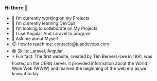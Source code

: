 ### Hi there 👋

- 🔭 I’m currently working on my Projects
- 🌱 I’m currently learning DevOps
- 👯 I’m looking to collaborate on My Projects
- 🤔 I use Angular And Laravel to program
- 💬 Ask me about Myself
- 📫 How to reach me: contacto@juandevops.com
- 😄 Skills: Laravel, Angular
- ⚡ Fun fact: The first website, created by Tim Berners-Lee in 1991, was hosted on the CERN server. It provided information about the World Wide Web (WWW) and marked the beginning of the web era as we know it today.
